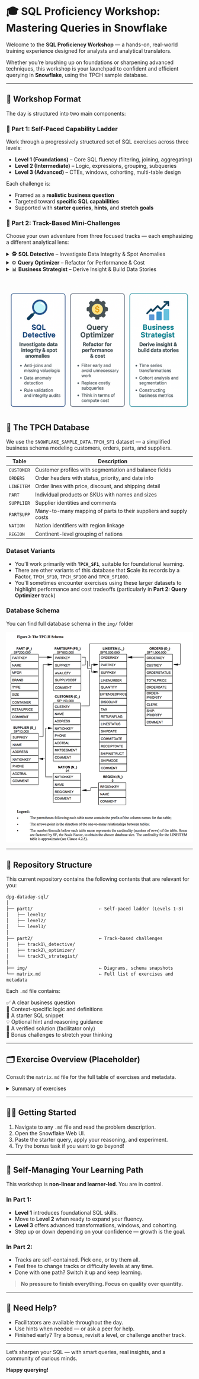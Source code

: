 # 🎓 SQL Proficiency Workshop: Mastering Queries in Snowflake

Welcome to the **SQL Proficiency Workshop** — a hands-on, real-world training experience designed for analysts and analytical translators. 

Whether you’re brushing up on foundations or sharpening advanced techniques, this workshop is your launchpad to confident and efficient querying in **Snowflake**, using the TPCH sample database.

---

## 🧭 Workshop Format

The day is structured into two main components:

### 🔁 Part 1: Self-Paced Capability Ladder

Work through a progressively structured set of SQL exercises across three levels:

- **Level 1 (Foundations)** – Core SQL fluency (filtering, joining, aggregating)
- **Level 2 (Intermediate)** – Logic, expressions, grouping, subqueries
- **Level 3 (Advanced)** – CTEs, windows, cohorting, multi-table design

Each challenge is:
- Framed as a **realistic business question**
- Targeted toward **specific SQL capabilities**
- Supported with **starter queries**, **hints**, and **stretch goals**

### 🔀 Part 2: Track-Based Mini-Challenges

Choose your own adventure from three focused tracks — each emphasizing a different analytical lens:

<details>
<summary>🕵️ <b>SQL Detective</b> – Investigate Data Integrity & Spot Anomalies </summary>

This track encourages you to **think like a data auditor or QA engineer**. You'll work on finding missing links, detecting duplicates, identifying outliers, and verifying rule consistency.

**Key skills**:  
- Anti-joins, `LEFT JOIN` + `IS NULL`, `NOT EXISTS`  
- Logical validation using `CASE`, `DATEDIFF`, `LAG`, `RANK`  
- Auditing for temporal gaps, anomalies, and missing relationships  
</details>

<details>
<summary>⚙️ <b>Query Optimizer</b> – Refactor for Performance & Cost</summary>

Designed to **help you write better-performing SQL**, this track introduces cost-awareness, modular queries, and Snowflake-specific strategies.

**Key skills**:  
- Filter pushdown, predicate logic  
- Replace correlated subqueries with set-based joins  
- Leverage `QUALIFY`, CTEs, and materialization strategies  
- Understand query execution plans via `EXPLAIN`  
</details>

<details>
<summary>📊 <b>Business Strategist</b> – Derive Insight & Build Data Stories</summary>

This track focuses on **answering commercial and strategic questions** through SQL storytelling. Explore trends, segment behavior, and build actionable metrics.

**Key skills**:  
- Time series analysis (`DATE_TRUNC`, rolling averages)  
- Cohort definitions and KPI derivation  
- Ranking, contribution logic, and segmentation  
- Funnel metrics and retention patterns  
</details>

![alt text](img/three-tracks-explainer.png)
---

## 💾 The TPCH Database

We use the `SNOWFLAKE_SAMPLE_DATA.TPCH_SF1` dataset — a simplified business schema modeling customers, orders, parts, and suppliers.

| Table      | Description                                                                 |
|------------|-----------------------------------------------------------------------------|
| `CUSTOMER` | Customer profiles with segmentation and balance fields                     |
| `ORDERS`   | Order headers with status, priority, and date info                         |
| `LINEITEM` | Order lines with price, discount, and shipping detail                      |
| `PART`     | Individual products or SKUs with names and sizes                           |
| `SUPPLIER` | Supplier identities and comments                                            |
| `PARTSUPP` | Many-to-many mapping of parts to their suppliers and supply costs          |
| `NATION`   | Nation identifiers with region linkage                                     |
| `REGION`   | Continent-level grouping of nations                                        |

### Dataset Variants

- You’ll work primarily with **`TPCH_SF1`**, suitable for foundational learning.
- There are other variants of this database that **S**cale its records by a **F**actor, `TPCH_SF10`, `TPCH_SF100` and `TPCH_SF1000`. 
- You'll sometimes encounter exercises using these larger datasets to highlight performance and cost tradeoffs (particularly in **Part 2: Query Optimizer** track)

### Database Schema
You can find full database schema in the `img/` folder

![alt text](img/tpch_database_schema.png)

---

## 📂 Repository Structure

This current repository contains the following contents that are relevant for you:

```
dpg-dataday-sql/
│
├── part1/                         ← Self-paced ladder (Levels 1–3)
│   ├── level1/
│   ├── level2/
│   └── level3/
│
├── part2/                         ← Track-based challenges
│   ├── track1\_detective/
│   ├── track2\_optimizer/
│   └── track3\_strategist/
│
├── img/                           ← Diagrams, schema snapshots
└── matrix.md                      ← Full list of exercises and metadata

```

Each `.md` file contains:

✅ A clear business question  
🧠 Context-specific logic and definitions  
🔧 A starter SQL snippet  
💡 Optional hint and reasoning guidance  
🎯 A verified solution (facilitator only)  
🎁 Bonus challenges to stretch your thinking  

---

## 🗂️ Exercise Overview (Placeholder)
Consult the `matrix.md` file for the full table of exercises and metadata.

<details>
<summary>Summary of exercises</summary>

| Part     | Track             | Level   | Exercise # | Title                        |
|----------|------------------|---------|------------|------------------------------|
| Part 1   | –                | Level 1 | ex01       | Top 10 Customers by Balance  |
| Part 1   | –                | Level 2 | ex11       | Revenue by Part and Discount |
| Part 1   | –                | Level 3 | ex21       | Cohort Revenue Growth        |
| Part 2   | Detective         | Level 1 | ex26       | Tag Food-Related Parts       |
| Part 2   | Optimizer         | Level 2 | ex58       | Optimized Join Order         |
| Part 2   | Strategist        | Level 2 | ex78       | Top Parts by Region          |

</details>

---

## 🧑‍💻 Getting Started

1. Navigate to any `.md` file and read the problem description.
2. Open the Snowflake Web UI.
3. Paste the starter query, apply your reasoning, and experiment.
4. Try the bonus task if you want to go beyond!

---

## 🧗 Self-Managing Your Learning Path

This workshop is **non-linear and learner-led**. You are in control.

### In Part 1:

* **Level 1** introduces foundational SQL skills.
* Move to **Level 2** when ready to expand your fluency.
* **Level 3** offers advanced transformations, windows, and cohorting.
* Step up or down depending on your confidence — growth is the goal.

### In Part 2:

* Tracks are self-contained. Pick one, or try them all.
* Feel free to change tracks or difficulty levels at any time.
* Done with one path? Switch it up and keep learning.

> **No pressure to finish everything. Focus on quality over quantity.**

---

## 🤝 Need Help?

* Facilitators are available throughout the day.
* Use hints when needed — or ask a peer for help.
* Finished early? Try a bonus, revisit a level, or challenge another track.

---

Let’s sharpen your SQL — with smart queries, real insights, and a community of curious minds.

**Happy querying!**


